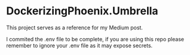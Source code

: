 # DockerizingPhoenix.Umbrella

This project serves as a reference for my Medium post.

I commited the .env file to be complete, if you are using this repo please remember to ignore your .env file as it may expose secrets.
